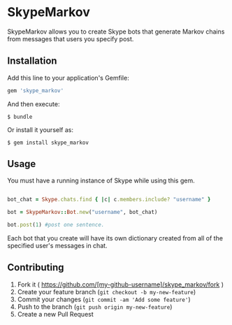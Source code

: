 # SkypeMarkov

SkypeMarkov allows you to create Skype bots that generate Markov chains from messages that users you specify post.

## Installation

Add this line to your application's Gemfile:

```ruby
gem 'skype_markov'
```

And then execute:

    $ bundle

Or install it yourself as:

    $ gem install skype_markov

## Usage

You must have a running instance of Skype while using this gem.

```ruby

bot_chat = Skype.chats.find { |c| c.members.include? "username" }

bot = SkypeMarkov::Bot.new("username", bot_chat)

bot.post(1) #post one sentence.
```

Each bot that you create will have its own dictionary created from all of the specified user's messages in chat.

## Contributing

1. Fork it ( https://github.com/[my-github-username]/skype_markov/fork )
2. Create your feature branch (`git checkout -b my-new-feature`)
3. Commit your changes (`git commit -am 'Add some feature'`)
4. Push to the branch (`git push origin my-new-feature`)
5. Create a new Pull Request
